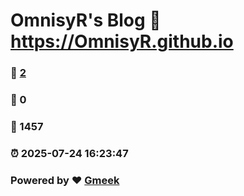 # OmnisyR's Blog :link: https://OmnisyR.github.io 
### :page_facing_up: [2](https://OmnisyR.github.io/tag.html) 
### :speech_balloon: 0 
### :hibiscus: 1457 
### :alarm_clock: 2025-07-24 16:23:47 
### Powered by :heart: [Gmeek](https://github.com/Meekdai/Gmeek)
